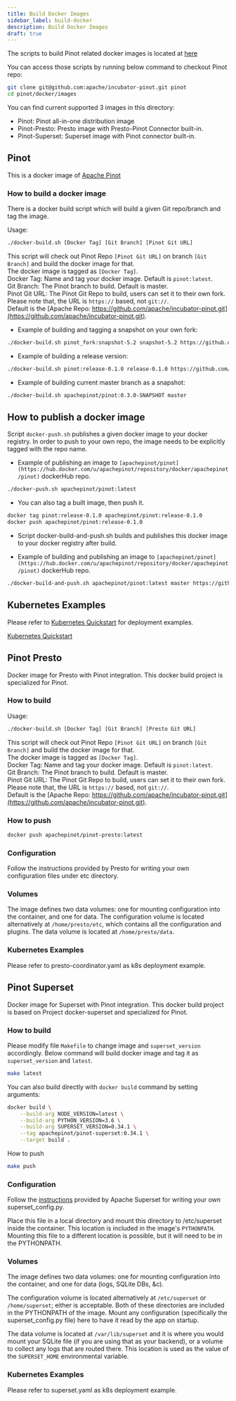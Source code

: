 ```yaml
---
title: Build Docker Images
sidebar_label: build-docker
description: Build Docker Images
draft: true
---
```


The scripts to build Pinot related docker images is located at [here](https://github.com/apache/incubator-pinot/tree/master/docker/images)

You can access those scripts by running below command to checkout Pinot repo:

```bash
git clone git@github.com:apache/incubator-pinot.git pinot
cd pinot/docker/images
```

You can find current supported 3 images in this directory:

- Pinot: Pinot all-in-one distribution image
- Pinot-Presto: Presto image with Presto-Pinot Connector built-in.
- Pinot-Superset: Superset image with Pinot connector built-in.

## Pinot

This is a docker image of [Apache Pinot](https://github.com/apache/incubator-pinot)

### How to build a docker image

There is a docker build script which will build a given Git repo/branch and tag the image.

Usage:

```bash
./docker-build.sh [Docker Tag] [Git Branch] [Pinot Git URL]
```

This script will check out Pinot Repo `[Pinot Git URL]` on branch `[Git Branch]` and build the docker image for that. <br />
The docker image is tagged as `[Docker Tag]`. <br />
Docker Tag: Name and tag your docker image. Default is `pinot:latest`. <br />
Git Branch: The Pinot branch to build. Default is master. <br />
Pinot Git URL: The Pinot Git Repo to build, users can set it to their own fork. <br />
Please note that, the URL is `https://` based, not `git://`. <br />
Default is the [Apache Repo: https://github.com/apache/incubator-pinot.git](https://github.com/apache/incubator-pinot.git). <br />

- Example of building and tagging a snapshot on your own fork:

```bash
./docker-build.sh pinot_fork:snapshot-5.2 snapshot-5.2 https://github.com/your_own_fork/pinot.git
```

- Example of building a release version:

```bash
./docker-build.sh pinot:release-0.1.0 release-0.1.0 https://github.com/apache/incubator-pinot.git
```

- Example of building current master branch as a snapshot:

```bash
./docker-build.sh apachepinot/pinot:0.3.0-SNAPSHOT master
```

## How to publish a docker image

Script `docker-push.sh` publishes a given docker image to your docker registry.
In order to push to your own repo, the image needs to be explicitly tagged with the repo name.

- Example of publishing an image to `[apachepinot/pinot](https://hub.docker.com/u/apachepinot/repository/docker/apachepinot/pinot)` dockerHub repo.

```bash
./docker-push.sh apachepinot/pinot:latest
```

- You can also tag a built image, then push it.

```bash
docker tag pinot:release-0.1.0 apachepinot/pinot:release-0.1.0
docker push apachepinot/pinot:release-0.1.0
```

- Script docker-build-and-push.sh builds and publishes this docker image to your docker registry after build.

- Example of building and publishing an image to `[apachepinot/pinot](https://hub.docker.com/u/apachepinot/repository/docker/apachepinot/pinot)` dockerHub repo.

```bash
./docker-build-and-push.sh apachepinot/pinot:latest master https://github.com/apache/incubator-pinot.git
```

## Kubernetes Examples

Please refer to [Kubernetes Quickstart](../administration/installation/cloud/on-premise.md) for deployment examples.

[Kubernetes Quickstart](../administration/installation/cloud/on-premise.md)


## Pinot Presto

Docker image for Presto with Pinot integration.
This docker build project is specialized for Pinot.

### How to build

Usage:

```bash
./docker-build.sh [Docker Tag] [Git Branch] [Presto Git URL]
```

This script will check out Pinot Repo `[Pinot Git URL]` on branch `[Git Branch]` and build the docker image for that. <br />
The docker image is tagged as `[Docker Tag]`. <br />
Docker Tag: Name and tag your docker image. Default is `pinot:latest`. <br />
Git Branch: The Pinot branch to build. Default is master. <br />
Pinot Git URL: The Pinot Git Repo to build, users can set it to their own fork. <br />
Please note that, the URL is `https://` based, not `git://`. <br />
Default is the [Apache Repo: https://github.com/apache/incubator-pinot.git](https://github.com/apache/incubator-pinot.git). <br />

### How to push

```bash
docker push apachepinot/pinot-presto:latest
```

### Configuration

Follow the instructions provided by Presto for writing your own configuration files under etc directory.

### Volumes

The image defines two data volumes: one for mounting configuration into the container, and one for data.
The configuration volume is located alternatively at `/home/presto/etc`, which contains all the configuration and plugins.
The data volume is located at `/home/presto/data`.

### Kubernetes Examples

Please refer to presto-coordinator.yaml as k8s deployment example.

## Pinot Superset

Docker image for Superset with Pinot integration.
This docker build project is based on Project docker-superset and specialized for Pinot.

### How to build

Please modify file `Makefile` to change image and `superset_version` accordingly.
Below command will build docker image and tag it as `superset_version` and `latest`.

```bash
make latest
```

You can also build directly with `docker build` command by setting arguments:

```bash
docker build \
    --build-arg NODE_VERSION=latest \
    --build-arg PYTHON_VERSION=3.6 \
    --build-arg SUPERSET_VERSION=0.34.1 \
    --tag apachepinot/pinot-superset:0.34.1 \
    --target build .
```

How to push

```bash
make push
```

### Configuration

Follow the [instructions](https://superset.incubator.apache.org/installation.html#configuration) provided by Apache Superset for writing your own superset_config.py.

Place this file in a local directory and mount this directory to /etc/superset inside the container. This location
is included in the image's `PYTHONPATH`. Mounting this file to a different location is possible, but it will need to be in the PYTHONPATH.

### Volumes

The image defines two data volumes: one for mounting configuration into the container, and one for data (logs, SQLite DBs, &c).

The configuration volume is located alternatively at `/etc/superset` or `/home/superset`; either is acceptable. Both of these directories are included in the PYTHONPATH of the image. Mount any configuration (specifically the superset_config.py file) here to have it read by the app on startup.

The data volume is located at `/var/lib/superset` and it is where you would mount your SQLite file (if you are using that as your backend), or a volume to collect any logs that are routed there. This location is used as the value of the `SUPERSET_HOME` environmental variable.

### Kubernetes Examples

Please refer to superset.yaml as k8s deployment example.
